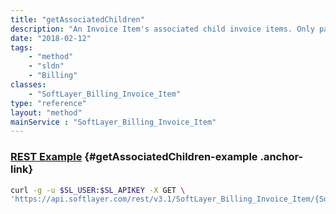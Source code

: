 ```yaml
---
title: "getAssociatedChildren"
description: "An Invoice Item's associated child invoice items. Only parent invoice items have associated children. For instance, a server invoice item may have associated children."
date: "2018-02-12"
tags:
    - "method"
    - "sldn"
    - "Billing"
classes:
    - "SoftLayer_Billing_Invoice_Item"
type: "reference"
layout: "method"
mainService : "SoftLayer_Billing_Invoice_Item"
---
```


### [REST Example](#getAssociatedChildren-example) <a href="/article/rest/"><i class="fas fa-question"></i></a> {#getAssociatedChildren-example .anchor-link} 
```bash
curl -g -u $SL_USER:$SL_APIKEY -X GET \
'https://api.softlayer.com/rest/v3.1/SoftLayer_Billing_Invoice_Item/{SoftLayer_Billing_Invoice_ItemID}/getAssociatedChildren'
```
